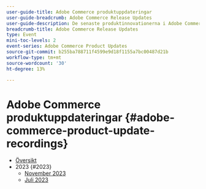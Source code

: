 ```yaml
---
user-guide-title: Adobe Commerce produktuppdateringar
user-guide-breadcrumb: Adobe Commerce Release Updates
user-guide-description: De senaste produktinnovationerna i Adobe Commerce presenteras av Adobe Commerce produktteam.
breadcrumb-title: Adobe Commerce Release Updates
type: Event
mini-toc-levels: 2
event-series: Adobe Commerce Product Updates
source-git-commit: b255ba788711f4599e9d18f1155a7bc00487d21b
workflow-type: tm+mt
source-wordcount: '30'
ht-degree: 13%

---
```



# Adobe Commerce produktuppdateringar {#adobe-commerce-product-update-recordings}

+ [Översikt](overview.md)
+ 2023 {#2023}
   + [November 2023](2023/nov2023.md)
   + [Juli 2023](2023/july2023.md)
